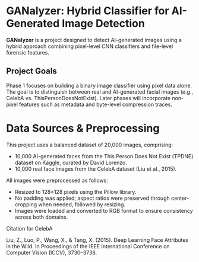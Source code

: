# GANalyzer: Hybrid Classifier for AI-Generated Image Detection

**GANalyzer** is a project designed to detect AI-generated images using a hybrid approach combining pixel-level CNN classifiers and file-level forensic features.

## Project Goals

Phase 1 focuses on building a binary image classifier using pixel data alone. The goal is to distinguish between real and AI-generated facial images (e.g., CelebA vs. ThisPersonDoesNotExist). Later phases will incorporate non-pixel features such as metadata and byte-level compression traces.

# Data Sources & Preprocessing
This project uses a balanced dataset of 20,000 images, comprising:
- 10,000 AI-generated faces from the This Person Does Not Exist (TPDNE) dataset on Kaggle, curated by David Lorenzo.
- 10,000 real face images from the CelebA dataset (Liu et al., 2015).

All images were preprocessed as follows:
- Resized to 128×128 pixels using the Pillow library.
- No padding was applied; aspect ratios were preserved through center-cropping when needed, followed by resizing.
- Images were loaded and converted to RGB format to ensure consistency across both domains.



Citation for CelebA

Liu, Z., Luo, P., Wang, X., & Tang, X. (2015). Deep Learning Face Attributes in the Wild. In Proceedings of the IEEE International Conference on Computer Vision (ICCV), 3730–3738.